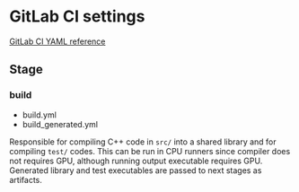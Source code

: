 GitLab CI settings
==================

[GitLab CI YAML reference](https://docs.gitlab.com/ee/ci/yaml/)

Stage
-----

### build

- build.yml
- build_generated.yml

Responsible for compiling C++ code in `src/` into a shared library and for compiling `test/` codes.
This can be run in CPU runners since compiler does not requires GPU,
although running output executable requires GPU.
Generated library and test executables are passed to next stages as artifacts.
